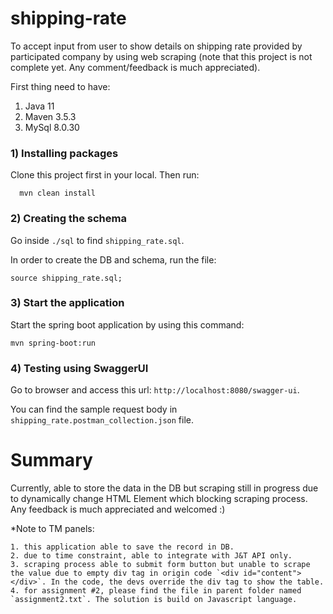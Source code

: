 # **shipping-rate**

To accept input from user to show details on shipping rate provided by participated company by using web scraping
(note that this project is not complete yet. Any comment/feedback is much appreciated). 

First thing need to have:

  1. Java 11
  2. Maven 3.5.3
  3. MySql 8.0.30
  
### 1) Installing packages

Clone this project first in your local.
Then run:
```
  mvn clean install
```


### 2) Creating the schema

Go inside `./sql` to find `shipping_rate.sql`.

In order to create the DB and schema, run the file:
```
source shipping_rate.sql;
```


### 3) Start the application

Start the spring boot application by using this command:
```
mvn spring-boot:run
```


### 4) Testing using SwaggerUI

Go to browser and access this url: `http://localhost:8080/swagger-ui`.

You can find the sample request body in `shipping_rate.postman_collection.json` file.


# Summary

Currently, able to store the data in the DB but scraping still in progress due to dynamically change HTML Element which blocking scraping process. Any feedback is much appreciated and welcomed :)


*Note to TM panels: 

    1. this application able to save the record in DB.
    2. due to time constraint, able to integrate with J&T API only.
    3. scraping process able to submit form button but unable to scrape the value due to empty div tag in origin code `<div id="content"></div>`. In the code, the devs override the div tag to show the table.
    4. for assignment #2, please find the file in parent folder named `assignment2.txt`. The solution is build on Javascript language.
